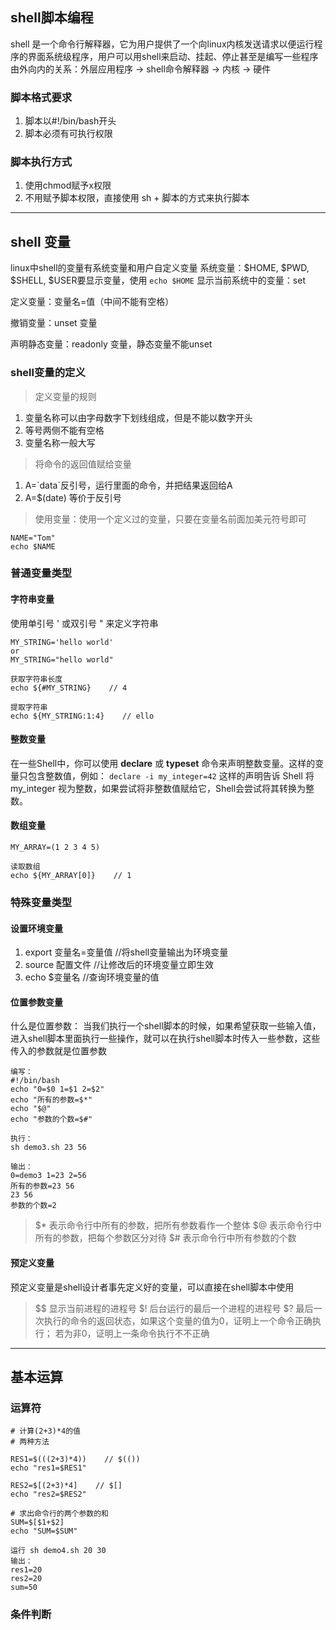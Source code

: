 ## shell脚本编程

shell 是一个命令行解释器，它为用户提供了一个向linux内核发送请求以便运行程序的界面系统级程序，用户可以用shell来启动、挂起、停止甚至是编写一些程序
由外向内的关系：外层应用程序 -> shell命令解释器 -> 内核 -> 硬件

### 脚本格式要求

1. 脚本以#!/bin/bash开头
2. 脚本必须有可执行权限

### 脚本执行方式

1. 使用chmod赋予x权限
2. 不用赋予脚本权限，直接使用 sh + 脚本的方式来执行脚本

---
## shell 变量

linux中shell的变量有系统变量和用户自定义变量
系统变量：$HOME, $PWD, $SHELL, $USER要显示变量，使用 `echo $HOME` 
显示当前系统中的变量：set

定义变量：变量名=值（中间不能有空格）

撤销变量：unset 变量

声明静态变量：readonly 变量，静态变量不能unset

### shell变量的定义

> 定义变量的规则
1. 变量名称可以由字母数字下划线组成，但是不能以数字开头
2. 等号两侧不能有空格
3. 变量名称一般大写

> 将命令的返回值赋给变量
1. A=\`data\`反引号，运行里面的命令，并把结果返回给A
2. A=$(date) 等价于反引号

> 使用变量：使用一个定义过的变量，只要在变量名前面加美元符号即可

```
NAME="Tom"
echo $NAME
```

### 普通变量类型

#### 字符串变量

使用单引号 ' 或双引号 " 来定义字符串

```
MY_STRING='hello world'
or
MY_STRING="hello world"

获取字符串长度
echo ${#MY_STRING}    // 4

提取字符串
echo ${MY_STRING:1:4}    // ello
```
#### 整数变量

在一些Shell中，你可以使用 **declare** 或 **typeset** 命令来声明整数变量。这样的变量只包含整数值，例如：
`declare -i my_integer=42` 这样的声明告诉 Shell 将 my_integer 视为整数，如果尝试将非整数值赋给它，Shell会尝试将其转换为整数。

#### 数组变量

```
MY_ARRAY=(1 2 3 4 5)

读取数组
echo ${MY_ARRAY[0]}    // 1
```

### 特殊变量类型
#### 设置环境变量

1. export 变量名=变量值    //将shell变量输出为环境变量
2. source 配置文件    //让修改后的环境变量立即生效
3. echo $变量名    //查询环境变量的值

#### 位置参数变量

什么是位置参数：
当我们执行一个shell脚本的时候，如果希望获取一些输入值，进入shell脚本里面执行一些操作，就可以在执行shell脚本时传入一些参数，这些传入的参数就是位置参数

```
编写：
#!/bin/bash
echo "0=$0 1=$1 2=$2"
echo "所有的参数=$*"
echo "$@"
echo "参数的个数=$#"

执行：
sh demo3.sh 23 56

输出：
0=demo3 1=23 2=56
所有的参数=23 56
23 56
参数的个数=2
```

> $* 表示命令行中所有的参数，把所有参数看作一个整体
> $@ 表示命令行中所有的参数，把每个参数区分对待
> $# 表示命令行中所有参数的个数

#### 预定义变量

预定义变量是shell设计者事先定义好的变量，可以直接在shell脚本中使用

> \$$ 显示当前进程的进程号
> $! 后台运行的最后一个进程的进程号
> $? 最后一次执行的命令的返回状态，如果这个变量的值为0，证明上一个命令正确执行；
> 若为非0，证明上一条命令执行不不正确


---
## 基本运算

### 运算符

```
# 计算(2+3)*4的值
# 两种方法

RES1=$(((2+3)*4))    // $(())
echo "res1=$RES1"

RES2=$[(2+3)*4]    // $[]
echo "res2=$RES2"

# 求出命令行的两个参数的和
SUM=$[$1+$2]
echo "SUM=$SUM"

运行 sh demo4.sh 20 30
输出：
res1=20
res2=20
sum=50
```

### 条件判断

